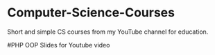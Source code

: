# Computer-Science-Courses
Short and simple CS courses  from my YouTube channel for education.

#PHP OOP Slides
for Youtube video
